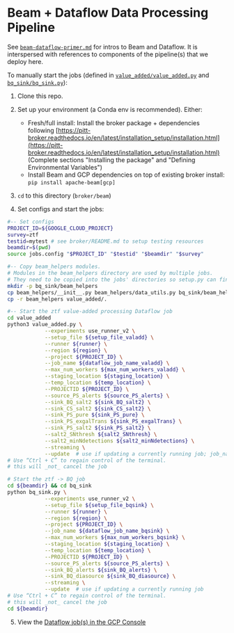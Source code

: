 # Beam + Dataflow Data Processing Pipeline

See [`beam-dataflow-primer.md`](beam_dataflow_primer.md) for intros to Beam and Dataflow.
It is interspersed with references to components of the pipeline(s) that we deploy here.

To manually start the jobs (defined in
[`value_added/value_added.py`](value_added/value_added.py)
and [`bq_sink/bq_sink.py`](bq_sink/bq_sink.py)):

1. Clone this repo.

2. Set up your environment (a Conda env is recommended). Either:
    - Fresh/full install: Install the broker package + dependencies following [https://pitt-broker.readthedocs.io/en/latest/installation_setup/installation.html](https://pitt-broker.readthedocs.io/en/latest/installation_setup/installation.html) (Complete sections "Installing the package" and "Defining Environmental Variables")
    - Install Beam and GCP dependencies on top of existing broker install: `pip install apache-beam[gcp]`

3. `cd` to this directory (`broker/beam`)

4. Set configs and start the jobs:

```bash
#-- Set configs
PROJECT_ID=${GOOGLE_CLOUD_PROJECT}
survey=ztf
testid=mytest # see broker/README.md to setup testing resources
beamdir=$(pwd)
source jobs.config "$PROJECT_ID" "$testid" "$beamdir" "$survey"

#-- Copy beam_helpers modules.
# Modules in the beam_helpers directory are used by multiple jobs.
# They need to be copied into the jobs' directories so setup.py can find them.
mkdir -p bq_sink/beam_helpers
cp beam_helpers/__init__.py beam_helpers/data_utils.py bq_sink/beam_helpers/.
cp -r beam_helpers value_added/.

#-- Start the ztf value-added processing Dataflow job
cd value_added
python3 value_added.py \
            --experiments use_runner_v2 \
            --setup_file ${setup_file_valadd} \
            --runner ${runner} \
            --region ${region} \
            --project ${PROJECT_ID} \
            --job_name ${dataflow_job_name_valadd} \
            --max_num_workers ${max_num_workers_valadd} \
            --staging_location ${staging_location} \
            --temp_location ${temp_location} \
            --PROJECTID ${PROJECT_ID} \
            --source_PS_alerts ${source_PS_alerts} \
            --sink_BQ_salt2 ${sink_BQ_salt2} \
            --sink_CS_salt2 ${sink_CS_salt2} \
            --sink_PS_pure ${sink_PS_pure} \
            --sink_PS_exgalTrans ${sink_PS_exgalTrans} \
            --sink_PS_salt2 ${sink_PS_salt2} \
            --salt2_SNthresh ${salt2_SNthresh} \
            --salt2_minNdetections ${salt2_minNdetections} \
            --streaming \
            --update  # use if updating a currently running job; job_name must match current job
# Use “Ctrl + C” to regain control of the terminal.
# this will _not_ cancel the job

# Start the ztf -> BQ job
cd ${beamdir} && cd bq_sink
python bq_sink.py \
            --experiments use_runner_v2 \
            --setup_file ${setup_file_bqsink} \
            --runner ${runner} \
            --region ${region} \
            --project ${PROJECT_ID} \
            --job_name ${dataflow_job_name_bqsink} \
            --max_num_workers ${max_num_workers_bqsink} \
            --staging_location ${staging_location} \
            --temp_location ${temp_location} \
            --PROJECTID ${PROJECT_ID} \
            --source_PS_alerts ${source_PS_alerts} \
            --sink_BQ_alerts ${sink_BQ_alerts} \
            --sink_BQ_diasource ${sink_BQ_diasource} \
            --streaming \
            --update  # use if updating a currently running job
# Use “Ctrl + C” to regain control of the terminal.
# this will _not_ cancel the job
cd ${beamdir}
```

5. View the [Dataflow job(s) in the GCP Console](https://console.cloud.google.com/dataflow/jobs?project=ardent-cycling-243415)
